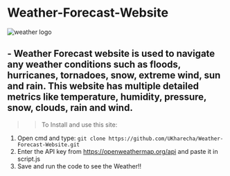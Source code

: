 # Weather-Forecast-Website

![weather logo](https://user-images.githubusercontent.com/72561940/192147875-fb1e6593-0795-403e-a3d8-a59a6c58b9c9.png)

## - Weather Forecast website is used to navigate any weather conditions such as floods, hurricanes, tornadoes, snow, extreme wind, sun and rain. This website has multiple detailed metrics like temperature, humidity, pressure, snow, clouds, rain and wind.


>> To Install and use this site:

1. Open cmd and type: `git clone https://github.com/UKharecha/Weather-Forecast-Website.git`
2. Enter the API key from https://openweathermap.org/api and paste it in script.js 
3. Save and run the code to see the Weather!!

